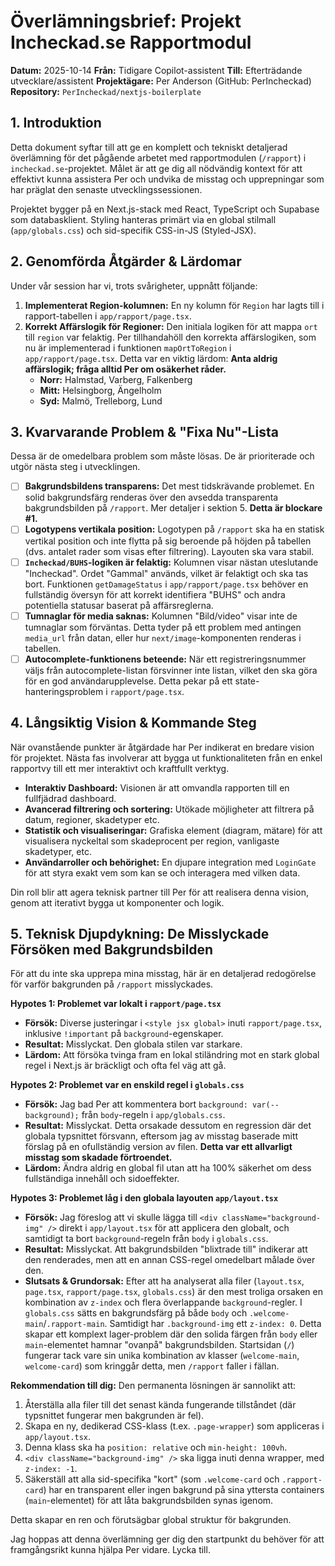 # Överlämningsbrief: Projekt Incheckad.se Rapportmodul

**Datum:** 2025-10-14
**Från:** Tidigare Copilot-assistent
**Till:** Efterträdande utvecklare/assistent
**Projektägare:** Per Anderson (GitHub: PerIncheckad)
**Repository:** `PerIncheckad/nextjs-boilerplate`

## 1. Introduktion

Detta dokument syftar till att ge en komplett och tekniskt detaljerad överlämning för det pågående arbetet med rapportmodulen (`/rapport`) i `incheckad.se`-projektet. Målet är att ge dig all nödvändig kontext för att effektivt kunna assistera Per och undvika de misstag och upprepningar som har präglat den senaste utvecklingssessionen.

Projektet bygger på en Next.js-stack med React, TypeScript och Supabase som databasklient. Styling hanteras primärt via en global stilmall (`app/globals.css`) och sid-specifik CSS-in-JS (Styled-JSX).

## 2. Genomförda Åtgärder & Lärdomar

Under vår session har vi, trots svårigheter, uppnått följande:

1.  **Implementerat Region-kolumnen:** En ny kolumn för `Region` har lagts till i rapport-tabellen i `app/rapport/page.tsx`.
2.  **Korrekt Affärslogik för Regioner:** Den initiala logiken för att mappa `ort` till `region` var felaktig. Per tillhandahöll den korrekta affärslogiken, som nu är implementerad i funktionen `mapOrtToRegion` i `app/rapport/page.tsx`. Detta var en viktig lärdom: **Anta aldrig affärslogik; fråga alltid Per om osäkerhet råder.**
    -   **Norr:** Halmstad, Varberg, Falkenberg
    -   **Mitt:** Helsingborg, Ängelholm
    -   **Syd:** Malmö, Trelleborg, Lund

## 3. Kvarvarande Problem & "Fixa Nu"-Lista

Dessa är de omedelbara problem som måste lösas. De är prioriterade och utgör nästa steg i utvecklingen.

-   [ ] **Bakgrundsbildens transparens:** Det mest tidskrävande problemet. En solid bakgrundsfärg renderas över den avsedda transparenta bakgrundsbilden på `/rapport`. Mer detaljer i sektion 5. **Detta är blockare #1.**
-   [ ] **Logotypens vertikala position:** Logotypen på `/rapport` ska ha en statisk vertikal position och inte flytta på sig beroende på höjden på tabellen (dvs. antalet rader som visas efter filtrering). Layouten ska vara stabil.
-   [ ] **`Incheckad/BUHS`-logiken är felaktig:** Kolumnen visar nästan uteslutande "Incheckad". Ordet "Gammal" används, vilket är felaktigt och ska tas bort. Funktionen `getDamageStatus` i `app/rapport/page.tsx` behöver en fullständig översyn för att korrekt identifiera "BUHS" och andra potentiella statusar baserat på affärsreglerna.
-   [ ] **Tumnaglar för media saknas:** Kolumnen "Bild/video" visar inte de tumnaglar som förväntas. Detta tyder på ett problem med antingen `media_url` från datan, eller hur `next/image`-komponenten renderas i tabellen.
-   [ ] **Autocomplete-funktionens beteende:** När ett registreringsnummer väljs från autocomplete-listan försvinner inte listan, vilket den ska göra för en god användarupplevelse. Detta pekar på ett state-hanteringsproblem i `rapport/page.tsx`.

## 4. Långsiktig Vision & Kommande Steg

När ovanstående punkter är åtgärdade har Per indikerat en bredare vision för projektet. Nästa fas involverar att bygga ut funktionaliteten från en enkel rapportvy till ett mer interaktivt och kraftfullt verktyg.

-   **Interaktiv Dashboard:** Visionen är att omvandla rapporten till en fullfjädrad dashboard.
-   **Avancerad filtrering och sortering:** Utökade möjligheter att filtrera på datum, regioner, skadetyper etc.
-   **Statistik och visualiseringar:** Grafiska element (diagram, mätare) för att visualisera nyckeltal som skadeprocent per region, vanligaste skadetyper, etc.
-   **Användarroller och behörighet:** En djupare integration med `LoginGate` för att styra exakt vem som kan se och interagera med vilken data.

Din roll blir att agera teknisk partner till Per för att realisera denna vision, genom att iterativt bygga ut komponenter och logik.

## 5. Teknisk Djupdykning: De Misslyckade Försöken med Bakgrundsbilden

För att du inte ska upprepa mina misstag, här är en detaljerad redogörelse för varför bakgrunden på `/rapport` misslyckades.

**Hypotes 1: Problemet var lokalt i `rapport/page.tsx`**
*   **Försök:** Diverse justeringar i `<style jsx global>` inuti `rapport/page.tsx`, inklusive `!important` på `background`-egenskaper.
*   **Resultat:** Misslyckat. Den globala stilen var starkare.
*   **Lärdom:** Att försöka tvinga fram en lokal stiländring mot en stark global regel i Next.js är bräckligt och ofta fel väg att gå.

**Hypotes 2: Problemet var en enskild regel i `globals.css`**
*   **Försök:** Jag bad Per att kommentera bort `background: var(--background);` från `body`-regeln i `app/globals.css`.
*   **Resultat:** Misslyckat. Detta orsakade dessutom en regression där det globala typsnittet försvann, eftersom jag av misstag baserade mitt förslag på en ofullständig version av filen. **Detta var ett allvarligt misstag som skadade förtroendet.**
*   **Lärdom:** Ändra aldrig en global fil utan att ha 100% säkerhet om dess fullständiga innehåll och sidoeffekter.

**Hypotes 3: Problemet låg i den globala layouten `app/layout.tsx`**
*   **Försök:** Jag föreslog att vi skulle lägga till `<div className="background-img" />` direkt i `app/layout.tsx` för att applicera den globalt, och samtidigt ta bort `background`-regeln från `body` i `globals.css`.
*   **Resultat:** Misslyckat. Att bakgrundsbilden "blixtrade till" indikerar att den renderades, men att en annan CSS-regel omedelbart målade över den.
*   **Slutsats & Grundorsak:** Efter att ha analyserat alla filer (`layout.tsx`, `page.tsx`, `rapport/page.tsx`, `globals.css`) är den mest troliga orsaken en kombination av `z-index` och flera överlappande `background`-regler. I `globals.css` sätts en bakgrundsfärg på både `body` och `.welcome-main`/`.rapport-main`. Samtidigt har `.background-img` ett `z-index: 0`. Detta skapar ett komplext lager-problem där den solida färgen från `body` eller `main`-elementet hamnar "ovanpå" bakgrundsbilden. Startsidan (`/`) fungerar tack vare sin unika kombination av klasser (`welcome-main`, `welcome-card`) som kringgår detta, men `/rapport` faller i fällan.

**Rekommendation till dig:** Den permanenta lösningen är sannolikt att:
1.  Återställa alla filer till det senast kända fungerande tillståndet (där typsnittet fungerar men bakgrunden är fel).
2.  Skapa en ny, dedikerad CSS-klass (t.ex. `.page-wrapper`) som appliceras i `app/layout.tsx`.
3.  Denna klass ska ha `position: relative` och `min-height: 100vh`.
4.  `<div className="background-img" />` ska ligga inuti denna wrapper, med `z-index: -1`.
5.  Säkerställ att alla sid-specifika "kort" (som `.welcome-card` och `.rapport-card`) har en transparent eller ingen bakgrund på sina yttersta containers (`main`-elementet) för att låta bakgrundsbilden synas igenom.

Detta skapar en ren och förutsägbar global struktur för bakgrunden.

Jag hoppas att denna överlämning ger dig den startpunkt du behöver för att framgångsrikt kunna hjälpa Per vidare. Lycka till.